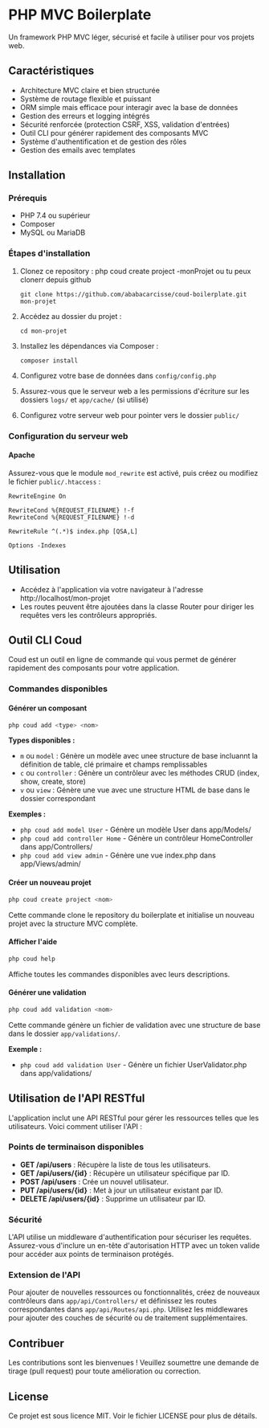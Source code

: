 # PHP MVC Boilerplate

Un framework PHP MVC léger, sécurisé et facile à utiliser pour vos projets web.

## Caractéristiques

- Architecture MVC claire et bien structurée
- Système de routage flexible et puissant
- ORM simple mais efficace pour interagir avec la base de données
- Gestion des erreurs et logging intégrés
- Sécurité renforcée (protection CSRF, XSS, validation d'entrées)
- Outil CLI pour générer rapidement des composants MVC
- Système d'authentification et de gestion des rôles
- Gestion des emails avec templates

## Installation

### Prérequis

- PHP 7.4 ou supérieur
- Composer
- MySQL ou MariaDB

### Étapes d'installation

1. Clonez ce repository :
   php coud create project -monProjet
   ou tu peux clonerr depuis  github
   ```
   git clone https://github.com/ababacarcisse/coud-boilerplate.git mon-projet
   ```

2. Accédez au dossier du projet :
   ```
   cd mon-projet
   ```

3. Installez les dépendances via Composer :
   ```
   composer install
   ```

4. Configurez votre base de données dans `config/config.php`

5. Assurez-vous que le serveur web a les permissions d'écriture sur les dossiers `logs/` et `app/cache/` (si utilisé)

6. Configurez votre serveur web pour pointer vers le dossier `public/`

### Configuration du serveur web

#### Apache

Assurez-vous que le module `mod_rewrite` est activé, puis créez ou modifiez le fichier `public/.htaccess` :

```
RewriteEngine On

RewriteCond %{REQUEST_FILENAME} !-f
RewriteCond %{REQUEST_FILENAME} !-d

RewriteRule ^(.*)$ index.php [QSA,L]

Options -Indexes
```

## Utilisation

- Accédez à l'application via votre navigateur à l'adresse http://localhost/mon-projet
- Les routes peuvent être ajoutées dans la classe Router pour diriger les requêtes vers les contrôleurs appropriés.

## Outil CLI Coud

Coud est un outil en ligne de commande qui vous permet de générer rapidement des composants pour votre application.

### Commandes disponibles

#### Générer un composant
```bash
php coud add <type> <nom>
```

**Types disponibles :**
- `m` ou `model` : Génère un modèle avec unee structure de base incluannt la définition de table, clé primaire et champs remplissables
- `c` ou `controller` : Génère un contrôleur avec les méthodes CRUD (index, show, create, store)
- `v` ou `view` : Génère une vue avec une structure HTML de base dans le dossier correspondant

**Exemples :**
- `php coud add model User` - Génère un modèle User dans app/Models/
- `php coud add controller Home` - Génère un contrôleur HomeController dans app/Controllers/
- `php coud add view admin` - Génère une vue index.php dans app/Views/admin/

#### Créer un nouveau projet
```bash
php coud create project <nom>
```
Cette commande clone le repository du boilerplate et initialise un nouveau projet avec la structure MVC complète.

#### Afficher l'aide
```bash
php coud help
```
Affiche toutes les commandes disponibles avec leurs descriptions.

#### Générer une validation
```bash
php coud add validation <nom>
```
Cette commande génère un fichier de validation avec une structure de base dans le dossier `app/validations/`.

**Exemple :**
- `php coud add validation User` - Génère un fichier UserValidator.php dans app/validations/

## Utilisation de l'API RESTful

L'application inclut une API RESTful pour gérer les ressources telles que les utilisateurs. Voici comment utiliser l'API :

### Points de terminaison disponibles

- **GET /api/users** : Récupère la liste de tous les utilisateurs.
- **GET /api/users/{id}** : Récupère un utilisateur spécifique par ID.
- **POST /api/users** : Crée un nouvel utilisateur.
- **PUT /api/users/{id}** : Met à jour un utilisateur existant par ID.
- **DELETE /api/users/{id}** : Supprime un utilisateur par ID.

### Sécurité

L'API utilise un middleware d'authentification pour sécuriser les requêtes. Assurez-vous d'inclure un en-tête d'autorisation HTTP avec un token valide pour accéder aux points de terminaison protégés.

### Extension de l'API

Pour ajouter de nouvelles ressources ou fonctionnalités, créez de nouveaux contrôleurs dans `app/api/Controllers/` et définissez les routes correspondantes dans `app/api/Routes/api.php`. Utilisez les middlewares pour ajouter des couches de sécurité ou de traitement supplémentaires.

## Contribuer

Les contributions sont les bienvenues ! Veuillez soumettre une demande de tirage (pull request) pour toute amélioration ou correction.

## License

Ce projet est sous licence MIT. Voir le fichier LICENSE pour plus de détails.
